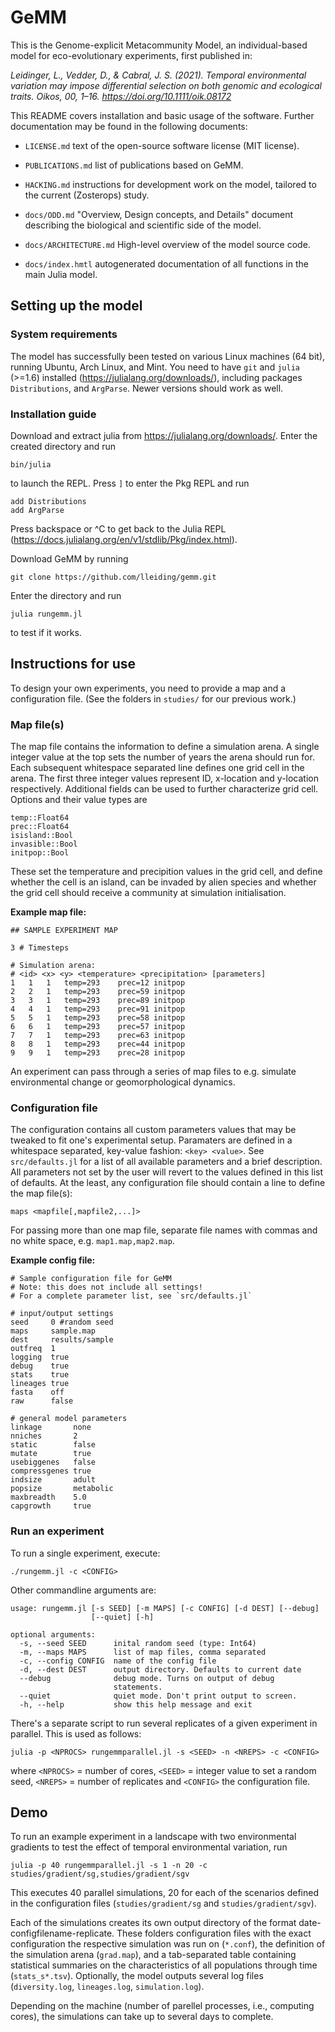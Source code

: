 # GeMM

This is the Genome-explicit Metacommunity Model, an individual-based model for
eco-evolutionary experiments, first published in:

*Leidinger, L., Vedder, D., & Cabral, J. S. (2021). Temporal environmental variation 
may impose differential selection on both genomic and ecological traits. 
Oikos, 00, 1–16. https://doi.org/10.1111/oik.08172*

This README covers installation and basic usage of the software. Further documentation
may be found in the following documents:

- `LICENSE.md` text of the open-source software license (MIT license).

- `PUBLICATIONS.md` list of publications based on GeMM.

- `HACKING.md` instructions for development work on the model, tailored to the current
  (Zosterops) study.

- `docs/ODD.md` "Overview, Design concepts, and Details" document describing the
  biological and scientific side of the model.
  
- `docs/ARCHITECTURE.md` High-level overview of the model source code.

- `docs/index.hmtl` autogenerated documentation of all functions in the main Julia model.


## Setting up the model

### System requirements

The model has successfully been tested on various Linux machines (64 bit), running Ubuntu, Arch Linux, and Mint.
You need to have `git` and `julia` (>=1.6) installed (https://julialang.org/downloads/), including packages 
`Distributions`, and `ArgParse`. Newer versions should work as well.

### Installation guide

Download and extract julia from https://julialang.org/downloads/.
Enter the created directory and run

```
bin/julia
```

to launch the REPL.
Press `]` to enter the Pkg REPL and run

```
add Distributions
add ArgParse
```

Press backspace or ^C to get back to the Julia REPL (https://docs.julialang.org/en/v1/stdlib/Pkg/index.html).

Download GeMM by running

```
git clone https://github.com/lleiding/gemm.git
```

Enter the directory and run

```
julia rungemm.jl
```

to test if it works.

## Instructions for use

To design your own experiments, you need to provide a map and a configuration file. 
(See the folders in `studies/` for our previous work.)

### Map file(s)

The map file contains the information to define a simulation arena.
A single integer value at the top sets the number of years the arena should run for.
Each subsequent whitespace separated line defines one grid cell in the arena.
The first three integer values represent ID, x-location and y-location respectively.
Additional fields can be used to further characterize grid cell.
Options and their value types are

```
temp::Float64
prec::Float64
isisland::Bool
invasible::Bool
initpop::Bool
```

These set the temperature and precipition values in the grid cell, and define whether the cell is an island, 
can be invaded by alien species and whether the grid cell should receive a
community at simulation initialisation.

**Example map file:**

```
## SAMPLE EXPERIMENT MAP

3 # Timesteps

# Simulation arena:
# <id> <x> <y> <temperature> <precipitation> [parameters]
1	1	1	temp=293	prec=12 initpop
2	2	1	temp=293	prec=59 initpop
3	3	1	temp=293	prec=89 initpop
4	4	1	temp=293	prec=91 initpop
5	5	1	temp=293	prec=58 initpop
6	6	1	temp=293	prec=57 initpop
7	7	1	temp=293	prec=63 initpop
8	8	1	temp=293	prec=44 initpop
9	9	1	temp=293	prec=28 initpop
```

An experiment can pass through a series of map files to e.g. simulate environmental change or geomorphological dynamics.

### Configuration file

The configuration contains all custom parameters values that may be tweaked to fit one's experimental setup.
Paramaters are defined in a whitespace separated, key-value fashion: `<key> <value>`.
See `src/defaults.jl` for a list of all available parameters and a brief description.
All parameters not set by the user will revert to the values defined in this list of defaults.
At the least, any configuration file should contain a line to define the map file(s):

```
maps <mapfile[,mapfile2,...]>
```

For passing more than one map file, separate file names with commas and no white space, e.g. `map1.map,map2.map`.

**Example config file:**

```
# Sample configuration file for GeMM
# Note: this does not include all settings!
# For a complete parameter list, see `src/defaults.jl`

# input/output settings
seed     0 #random seed
maps     sample.map
dest     results/sample
outfreq  1
logging  true
debug    true
stats    true
lineages true
fasta    off
raw      false

# general model parameters
linkage       none
nniches       2
static        false
mutate        true
usebiggenes   false
compressgenes true
indsize       adult
popsize       metabolic
maxbreadth    5.0
capgrowth     true
```

### Run an experiment

To run a single experiment, execute:

```
./rungemm.jl -c <CONFIG>
```

Other commandline arguments are:

```
usage: rungemm.jl [-s SEED] [-m MAPS] [-c CONFIG] [-d DEST] [--debug]
                  [--quiet] [-h]

optional arguments:
  -s, --seed SEED      inital random seed (type: Int64)
  -m, --maps MAPS      list of map files, comma separated
  -c, --config CONFIG  name of the config file
  -d, --dest DEST      output directory. Defaults to current date
  --debug              debug mode. Turns on output of debug
                       statements.
  --quiet              quiet mode. Don't print output to screen.
  -h, --help           show this help message and exit
```

There's a separate script to run several replicates of a given experiment
in parallel. This is used as follows:

```
julia -p <NPROCS> rungemmparallel.jl -s <SEED> -n <NREPS> -c <CONFIG>
```

where `<NPROCS>` = number of cores, `<SEED>` = integer value to set a random seed, `<NREPS>` = number of replicates and
`<CONFIG>` the configuration file.


## Demo

To run an example experiment in a landscape with two environmental gradients to test the effect of temporal environmental variation, run

```
julia -p 40 rungemmparallel.jl -s 1 -n 20 -c studies/gradient/sg,studies/gradient/sgv
```

This executes 40 parallel simulations, 20 for each of the scenarios defined in the configuration files (`studies/gradient/sg` and `studies/gradient/sgv`).

Each of the simulations creates its own output directory of the format date-configfilename-replicate.
These folders configuration files with the exact configuration the respective simulation was run on (`*.conf`),
the definition of the simulation arena (`grad.map`),
and a tab-separated table containing statistical summaries on the characteristics of all populations through time (`stats_s*.tsv`).
Optionally, the model outputs several log files (`diversity.log`, `lineages.log`, `simulation.log`).

Depending on the machine (number of parellel processes, i.e., computing cores), the simulations can take up to several days to complete.
